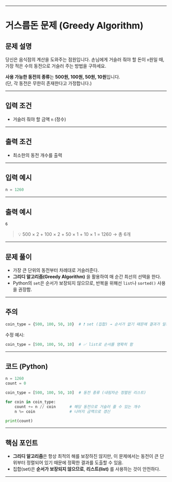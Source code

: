 
---

# 거스름돈 문제 (Greedy Algorithm)

## 문제 설명

당신은 음식점의 계산을 도와주는 점원입니다. 손님에게 거슬러 줘야 할 돈이 `n`원일 때, 가장 적은 수의 동전으로 거슬러 주는 방법을 구하세요.

**사용 가능한 동전의 종류**는 **500원, 100원, 50원, 10원**입니다.  
(단, 각 동전은 무한히 존재한다고 가정합니다.)

---

## 입력 조건

- 거슬러 줘야 할 금액 `n` (정수)

---

## 출력 조건

- 최소한의 동전 개수를 출력

---

## 입력 예시

```python
n = 1260
```

---

## 출력 예시

```
6
```

> 💡 500 × 2 + 100 × 2 + 50 × 1 + 10 × 1 = 1260 → 총 6개

---

## 문제 풀이

- 가장 큰 단위의 동전부터 차례대로 거슬러준다.
- **그리디 알고리즘(Greedy Algorithm)** 을 활용하여 매 순간 최선의 선택을 한다.
- Python의 `set`은 순서가 보장되지 않으므로, 반복을 위해선 `list`나 `sorted()` 사용을 권장함.

---

## 주의

```python
coin_type = {500, 100, 50, 10}  # ❗ set (집합) → 순서가 없기 때문에 결과가 일정하지 않음
```

수정 예시:

```python
coin_type = [500, 100, 50, 10]  # ✅ list로 순서를 명확히 함
```

---

## 코드 (Python)

```python
n = 1260
count = 0

coin_type = [500, 100, 50, 10]  # 동전 종류 (내림차순 정렬된 리스트)

for coin in coin_type:
    count += n // coin      # 해당 동전으로 거슬러 줄 수 있는 개수
    n %= coin               # 나머지 금액으로 갱신

print(count)
```

---

## 핵심 포인트

- **그리디 알고리즘**은 항상 최적의 해를 보장하진 않지만, 이 문제에서는 동전이 큰 단위부터 정렬되어 있기 때문에 정확한 결과를 도출할 수 있음.
- 집합(set)은 **순서가 보장되지 않으므로**, **리스트(list)** 를 사용하는 것이 안전하다.

---
